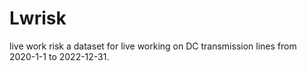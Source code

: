 # Lwrisk
live work risk
a dataset for live working on DC transmission lines from 2020-1-1 to 2022-12-31.
